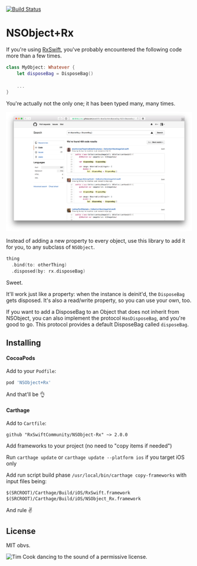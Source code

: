 [![Build Status](https://travis-ci.org/RxSwiftCommunity/NSObject-Rx.svg)](https://travis-ci.org/RxSwiftCommunity/NSObject-Rx)

NSObject+Rx
===========

If you're using [RxSwift](https://github.com/ReactiveX/RxSwift), you've probably encountered the following code more than a few times.

```swift
class MyObject: Whatever {
	let disposeBag = DisposeBag()

	...
}
```

You're actually not the only one; it has been typed many, many times.

[![Search screenshot showing many, many results.](assets/screenshot.png)](https://github.com/search?q=let+disposeBag+%3D+DisposeBag%28%29&type=Code&utf8=✓)

Instead of adding a new property to every object, use this library to add it for you, to any subclass of `NSObject`.

```swift
thing
  .bind(to: otherThing)
  .disposed(by: rx.disposeBag)
```

Sweet.

It'll work just like a property: when the instance is deinit'd, the `DisposeBag` gets disposed. It's also a read/write property, so you can use your own, too.

If you want to add a DisposeBag to an Object that does not inherit from NSObject, you can also implement the protocol `HasDisposeBag`, and you're good to go. This protocol provides a default DisposeBag called `disposeBag`.

Installing
----------

#### CocoaPods

Add to your `Podfile`:

```ruby
pod 'NSObject+Rx'
```

And that'll be 👌

#### Carthage

Add to `Cartfile`:
```
github "RxSwiftCommunity/NSObject-Rx" ~> 2.0.0
```
Add frameworks to your project (no need to "copy items if needed")

Run `carthage update` or `carthage update --platform ios` if you target iOS only

Add run script build phase `/usr/local/bin/carthage copy-frameworks`
with input files being:

```
$(SRCROOT)/Carthage/Build/iOS/RxSwift.framework
$(SRCROOT)/Carthage/Build/iOS/NSObject_Rx.framework
```

And rule ✌️

License
-------

MIT obvs.

![Tim Cook dancing to the sound of a permissive license.](http://i.imgur.com/mONiWzj.gif)

